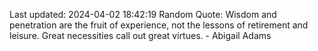 Last updated: 2024-04-02 18:42:19
Random Quote: Wisdom and penetration are the fruit of experience, not the lessons of retirement and leisure. Great necessities call out great virtues. - Abigail Adams